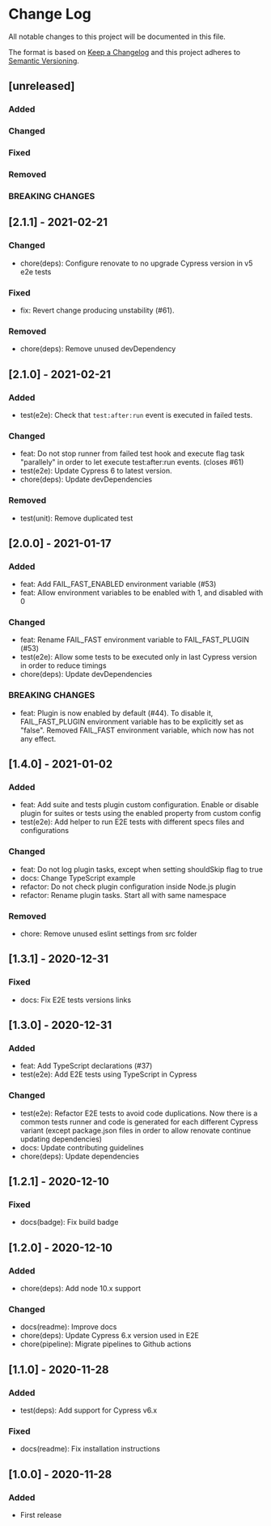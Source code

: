 # Change Log
All notable changes to this project will be documented in this file.

The format is based on [Keep a Changelog](http://keepachangelog.com/)
and this project adheres to [Semantic Versioning](http://semver.org/).

## [unreleased]
### Added
### Changed
### Fixed
### Removed
### BREAKING CHANGES

## [2.1.1] - 2021-02-21

### Changed
- chore(deps): Configure renovate to no upgrade Cypress version in v5 e2e tests

### Fixed
- fix: Revert change producing unstability (#61).

### Removed
- chore(deps): Remove unused devDependency

## [2.1.0] - 2021-02-21

### Added
- test(e2e): Check that `test:after:run` event is executed in failed tests.

### Changed
- feat: Do not stop runner from failed test hook and execute flag task "parallely" in order to let execute test:after:run events. (closes #61)
- test(e2e): Update Cypress 6 to latest version.
- chore(deps): Update devDependencies

### Removed
- test(unit): Remove duplicated test

## [2.0.0] - 2021-01-17

### Added
- feat: Add FAIL_FAST_ENABLED environment variable (#53)
- feat: Allow environment variables to be enabled with 1, and disabled with 0

### Changed
- feat: Rename FAIL_FAST environment variable to FAIL_FAST_PLUGIN (#53)
- test(e2e): Allow some tests to be executed only in last Cypress version in order to reduce timings
- chore(deps): Update devDependencies

### BREAKING CHANGES
- feat: Plugin is now enabled by default (#44). To disable it, FAIL_FAST_PLUGIN environment variable has to be explicitly set as "false". Removed FAIL_FAST environment variable, which now has not any effect.

## [1.4.0] - 2021-01-02

### Added
- feat: Add suite and tests plugin custom configuration. Enable or disable plugin for suites or tests using the enabled property from custom config
- test(e2e): Add helper to run E2E tests with different specs files and configurations

### Changed
- feat: Do not log plugin tasks, except when setting shouldSkip flag to true
- docs: Change TypeScript example
- refactor: Do not check plugin configuration inside Node.js plugin
- refactor: Rename plugin tasks. Start all with same namespace

### Removed
- chore: Remove unused eslint settings from src folder

## [1.3.1] - 2020-12-31
### Fixed
- docs: Fix E2E tests versions links

## [1.3.0] - 2020-12-31
### Added
- feat: Add TypeScript declarations (#37)
- test(e2e): Add E2E tests using TypeScript in Cypress

### Changed
- test(e2e): Refactor E2E tests to avoid code duplications. Now there is a common tests runner and code is generated for each different Cypress variant (except package.json files in order to allow renovate continue updating dependencies)
- docs: Update contributing guidelines
- chore(deps): Update dependencies

## [1.2.1] - 2020-12-10
### Fixed
- docs(badge): Fix build badge

## [1.2.0] - 2020-12-10
### Added
- chore(deps): Add node 10.x support

### Changed
- docs(readme): Improve docs
- chore(deps): Update Cypress 6.x version used in E2E
- chore(pipeline): Migrate pipelines to Github actions

## [1.1.0] - 2020-11-28
### Added
- test(deps): Add support for Cypress v6.x

### Fixed
- docs(readme): Fix installation instructions

## [1.0.0] - 2020-11-28
### Added
- First release
